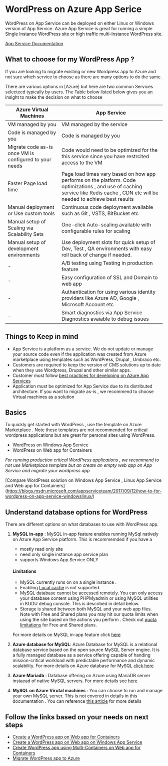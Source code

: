 # WordPress on Azure App Serice 

WordPress on App Service can be deployed on either Linux or Windows version of App Service.  Azure App Service is great for running a simple Single Instance WordPress site or high traffic multi-Instance WordPress site. 

[App Service Documentation](https://docs.microsoft.com/en-us/azure/app-service/)

## What to choose for my WordPress App ? 
If you are looking to migrate existing or new Wordpress app to Azure and not sure which service to choose as there are many options to do the same. 

There are various options in [Azure] but here are two common Services selectecd typically by users. The Table below listed below gives you an insight to make the decision on what to choose 

|Azure Virtual Machines|App Service|
|---------|---------|
|VM managed by you|VM managed by the service|
|Code is managed by you | Code is managed by you |
|Migrate code as-is once VM is configured to your needs| Code would need to be optimized for the this service since you have restrcited access to the VM|
|Faster Page load time |Page load times vary based on how app performs on the platform. Code optimizations , and use of caching service like Redis cache , CDN etc will be needed to achieve best results|
|Manual deployment or Use custom tools| Continuous code deployment available such as Git , VSTS, BitBucket etc |
|Manual setup of Scaling via Scalability Sets| One-click Auto-scaling available with configurable rules for scaling |
|Manual setup of development environments |Use deployment slots for quick setup of Dev, Test , QA environments with easy roll back of change if needed.|
| - | A/B testing using Testing in production feature|
|- |Easy configuration of SSL and Domain to web app|
| - |Authentication for using various identity providers like Azure AD, Google , Microsoft Account etc |
| - |Smart diagnostics via App Service Diagnostics avaiable to debug issues|

## Things to Keep in mind 
- App Service is a platform as a service. We do not update or manage your source code even if the application was created from Azure marketplace using templates such as WordPress, Drupal , Umbraco etc. 
- Customers are required to keep the version of CMS solutions up to date when they use Wordpress, Drupal and other similar apps. 
- Customer must follow [best practices for developing on Azure App Services](https://docs.microsoft.com/en-us/azure/app-service/app-service-best-practices?toc=%2fazure%2fapp-service%2fcontainers%2ftoc.json)
- Application must be optimized for App Service due to its distributed architecture. If you want to migrate as-is , we recommend to choose Virtual machines as a solution

## Basics 
To quickly get started with WordPress , use the template on Azure Marketplace . Note these templates are not recommended for critical wordpress applications but are great for personal sites using WordPress.

- WordPress on Windows App Service
- WordPress on Web app for Containers

*For running production critical WordPress applications , we recommend to not use Marketplace template but an create an empty web app on App Service and migrate your wordpress app* 

[Compare WordPress solution on Windows App Service , Linux App Service and Web app for Containers] (https://blogs.msdn.microsoft.com/appserviceteam/2017/09/12/how-to-for-wordpress-on-app-service-windowslinux/)

## Understand database options for WordPress 
There are different options on what databases to use with WordPress app.

1. **MySQL in-app** : MySQL in-app feature enables running MySql natively on Azure App Service platform. This is recommemded if you have a 
    - mostly read only site 
    - need only single instance app service plan 
    - supports Windows App Service ONLY

     #### Limitations
    - MySQL currently runs on on a single instance .
    - Enabling [Local cache](https://azure.microsoft.com/en-us/documentation/articles/app-service-local-cache/) is not supported.
    - MySQL database cannot be accessed remotely. You can only access your database content using PHPMyadmin or using MySQL utilities in KUDU debug console. This is described in detail below.
    - Storage is shared between both MySQL and your web app files. Note with Free and Shared plans you may hit our quota limits when using the site based on the actions you perform . Check out [quota limitations](https://azure.microsoft.com/en-us/pricing/details/app-service/plans/) for Free and Shared plans.

    For more details on MySQL in-app feature click [here](https://blogs.msdn.microsoft.com/appserviceteam/2016/08/18/announcing-mysql-in-app-preview-for-web-apps/)

2. **Azure database for MySQL**:  Azure Database for MySQL is a relational database service based on the open source MySQL Server engine. It is a fully managed database as a service offering capable of handing mission-critical workload with predictable performance and dynamic scalability. For more details on Azure database for MySQL [click here](https://docs.microsoft.com/en-us/azure/mysql/)
3. **Azure Mariadb** : Database offering on Azure using MariaDB server instaead of native MySQL servers. For more details see [here](https://azure.microsoft.com/en-us/services/mariadb/)
4. **MySQL on Azure Virutal machines**  :  You can choose to run and manage your own MySQL server. This is not covered in details in this documentation .  You can reference [this article](https://docs.microsoft.com/en-us/azure/virtual-machines/windows/classic/mysql-2008r2) for more details 


## Follow the links based on your needs on next steps
- [Create a WordPress app on Web app for Containers](./create-wordpress-on-web-apppp-for-containers.md)
- [Create a WordPress app on Web app on Windows App Service](./create-wordpress-on-web-app-on-windows.md)
- [Create WordPress app using Multi-Containers on Web app for Containers](https://docs.microsoft.com/en-us/azure/app-service/containers/tutorial-multi-container-app)
- [Migrate WordPress app to Azure](./migrate-wordpress-windows-app-service.md)

















